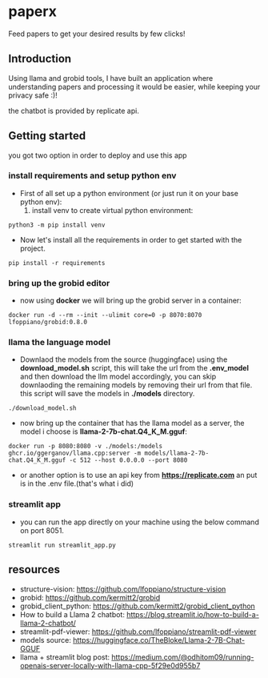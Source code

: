 # paperx
Feed papers to get your desired results by few clicks!

## Introduction
Using llama and grobid tools, I have built an application where understanding papers and processing it would be easier, while keeping your privacy safe :)!

the chatbot is provided by replicate api.


## Getting started
you got two option in order to deploy and use this app

### install requirements and setup python env
- First of all set up a python environment (or just run it on your base python env):
	1. install venv to create virtual python environment:
```shell
python3 -m pip install venv
```
- Now let's install all the requirements in order to get started with the project.
```shell
pip install -r requirements
```

### bring up the grobid editor
- now using **docker** we will bring up the grobid server in a container:
```shell
docker run -d --rm --init --ulimit core=0 -p 8070:8070 lfoppiano/grobid:0.8.0
```

### llama the language model
- Downlaod the models from the source (huggingface) using the **download_model.sh** script, this will take the url from the **.env_model** and then download the llm model accordingly, you can skip downlaoding the remaining models by removing their url from that file. this script will save the models in **./models** directory.
```shell
./download_model.sh
```

- now bring up the container that has the llama model as a server, the model i choose is **llama-2-7b-chat.Q4_K_M.gguf**:
```shell
docker run -p 8080:8080 -v ./models:/models ghcr.io/ggerganov/llama.cpp:server -m models/llama-2-7b-chat.Q4_K_M.gguf -c 512 --host 0.0.0.0 --port 8080
```
- or another option is to use an api key from **https://replicate.com** an put is in the .env file.(that's what i did)

### streamlit app
- you can run the app directly on your machine using the below command on port 8051.
```shell
streamlit run streamlit_app.py
```


## resources
- structure-vision: https://github.com/lfoppiano/structure-vision
- grobid: https://github.com/kermitt2/grobid
- grobid_client_python: https://github.com/kermitt2/grobid_client_python
- How to build a Llama 2 chatbot: https://blog.streamlit.io/how-to-build-a-llama-2-chatbot/
- streamlit-pdf-viewer: https://github.com/lfoppiano/streamlit-pdf-viewer
- models source: https://huggingface.co/TheBloke/Llama-2-7B-Chat-GGUF
- llama + streamlit blog post: https://medium.com/@odhitom09/running-openais-server-locally-with-llama-cpp-5f29e0d955b7
